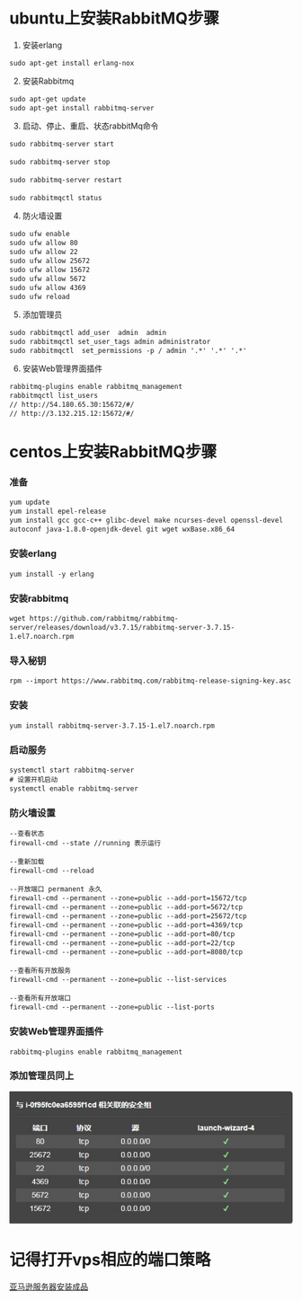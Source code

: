 # ubuntu上安装RabbitMQ步骤
1. 安装erlang  
```
sudo apt-get install erlang-nox
```
2. 安装Rabbitmq  
```
sudo apt-get update
sudo apt-get install rabbitmq-server
```
3. 启动、停止、重启、状态rabbitMq命令  
```
sudo rabbitmq-server start
 
sudo rabbitmq-server stop
 
sudo rabbitmq-server restart
 
sudo rabbitmqctl status
```
4. 防火墙设置
```
sudo ufw enable
sudo ufw allow 80
sudo ufw allow 22
sudo ufw allow 25672
sudo ufw allow 15672
sudo ufw allow 5672
sudo ufw allow 4369
sudo ufw reload
```
5. 添加管理员
```
sudo rabbitmqctl add_user  admin  admin 
sudo rabbitmqctl set_user_tags admin administrator
sudo rabbitmqctl  set_permissions -p / admin '.*' '.*' '.*'
```
6. 安装Web管理界面插件
```
rabbitmq-plugins enable rabbitmq_management
rabbitmqctl list_users
// http://54.180.65.30:15672/#/
// http://3.132.215.12:15672/#/
```
# centos上安装RabbitMQ步骤
### 准备
```
yum update
yum install epel-release
yum install gcc gcc-c++ glibc-devel make ncurses-devel openssl-devel autoconf java-1.8.0-openjdk-devel git wget wxBase.x86_64
```
### 安装erlang
```
yum install -y erlang
```
### 安装rabbitmq
```
wget https://github.com/rabbitmq/rabbitmq-server/releases/download/v3.7.15/rabbitmq-server-3.7.15-1.el7.noarch.rpm
```
### 导入秘钥
```
rpm --import https://www.rabbitmq.com/rabbitmq-release-signing-key.asc
```
### 安装
```
yum install rabbitmq-server-3.7.15-1.el7.noarch.rpm
```
### 启动服务
```
systemctl start rabbitmq-server
# 设置开机启动
systemctl enable rabbitmq-server
```
### 防火墙设置
```
--查看状态
firewall-cmd --state //running 表示运行

--重新加载
firewall-cmd --reload 

--开放端口 permanent 永久
firewall-cmd --permanent --zone=public --add-port=15672/tcp
firewall-cmd --permanent --zone=public --add-port=5672/tcp
firewall-cmd --permanent --zone=public --add-port=25672/tcp
firewall-cmd --permanent --zone=public --add-port=4369/tcp
firewall-cmd --permanent --zone=public --add-port=80/tcp
firewall-cmd --permanent --zone=public --add-port=22/tcp
firewall-cmd --permanent --zone=public --add-port=8080/tcp

--查看所有开放服务
firewall-cmd --permanent --zone=public --list-services 

--查看所有开放端口
firewall-cmd --permanent --zone=public --list-ports
```
### 安装Web管理界面插件
```
rabbitmq-plugins enable rabbitmq_management
```
### 添加管理员同上
![如图设置](aws.jpg)
# 记得打开vps相应的端口策略
[亚马逊服务器安装成品](http://3.132.215.12:15672/#/)


